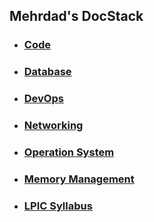 
## Mehrdad's DocStack

- ### [Code](Programming/index.md)

- ### [Database](Databas/index.md)

- ### [DevOps](Operation/index.md)

- ### [Networking](Network/index.md)

- ### [Operation System](Operation%20System/index.md)

- ### [Memory Management](Memory%20Management/index.md)

- ### [LPIC Syllabus](LPIC/index.md)
